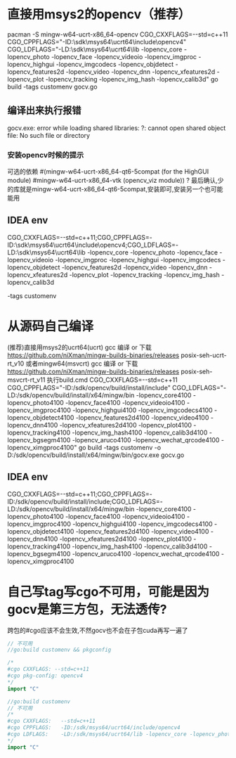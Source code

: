 # 直接用msys2的opencv（推荐）
pacman -S mingw-w64-ucrt-x86_64-opencv
CGO_CXXFLAGS=--std=c++11 CGO_CPPFLAGS="-ID:\sdk\msys64\ucrt64\include\opencv4" CGO_LDFLAGS="-LD:\sdk\msys64\ucrt64\lib
-lopencv_core -lopencv_photo -lopencv_face -lopencv_videoio -lopencv_imgproc -lopencv_highgui -lopencv_imgcodecs -lopencv_objdetect -lopencv_features2d -lopencv_video -lopencv_dnn -lopencv_xfeatures2d -lopencv_plot -lopencv_tracking -lopencv_img_hash -lopencv_calib3d"  go build -tags customenv gocv.go
## 编译出来执行报错
gocv.exe: error while loading shared libraries: ?: cannot open shared object file: No such file or directory

### 安装opencv时候的提示
可选的依赖
#(mingw-w64-ucrt-x86_64-qt6-5compat (for the HighGUI module)
#mingw-w64-ucrt-x86_64-vtk (opencv_viz module)) ?
最后确认,少的库就是mingw-w64-ucrt-x86_64-qt6-5compat,安装即可,安装另一个也可能能用

## IDEA env
CGO_CXXFLAGS=--std=c++11;CGO_CPPFLAGS=-ID:\sdk\msys64\ucrt64\include\opencv4;CGO_LDFLAGS=-LD:\sdk\msys64\ucrt64\lib  -lopencv_core -lopencv_photo -lopencv_face -lopencv_videoio -lopencv_imgproc -lopencv_highgui -lopencv_imgcodecs -lopencv_objdetect -lopencv_features2d -lopencv_video -lopencv_dnn -lopencv_xfeatures2d -lopencv_plot -lopencv_tracking -lopencv_img_hash -lopencv_calib3d

-tags customenv




# 从源码自己编译
(推荐)直接用msys2的ucrt64(ucrt) gcc 编译 or 下载 https://github.com/niXman/mingw-builds-binaries/releases posix-seh-ucrt-rt_v10
或者mingw64(msvcrt) gcc 编译 or 下载 https://github.com/niXman/mingw-builds-binaries/releases posix-seh-msvcrt-rt_v11
执行build.cmd
CGO_CXXFLAGS=--std=c++11 CGO_CPPFLAGS="-ID:/sdk/opencv/build/install/include" CGO_LDFLAGS="-LD:/sdk/opencv/build/install/x64/mingw/bin -lopencv_core4100 -lopencv_photo4100 -lopencv_face4100
-lopencv_videoio4100 -lopencv_imgproc4100 -lopencv_highgui4100 -lopencv_imgcodecs4100 -lopencv_objdetect4100 -lopencv_features2d4100 -lopencv_video4100 -lopencv_dnn4100 -lopencv_xfeatures2d4100 -lopencv_plot4100 -lopencv_tracking4100 -lopencv_img_hash4100 -lopencv_calib3d4100 -lopencv_bgsegm4100 -lopencv_aruco4100 -lopencv_wechat_qrcode4100 -lopencv_ximgproc4100"  go build -tags customenv -o D:/sdk/opencv/build/install/x64/mingw/bin/gocv.exe gocv.go

## IDEA env
CGO_CXXFLAGS=--std=c++11;CGO_CPPFLAGS=-ID:/sdk/opencv/build/install/include;CGO_LDFLAGS=-LD:/sdk/opencv/build/install/x64/mingw/bin -lopencv_core4100 -lopencv_photo4100 -lopencv_face4100 -lopencv_videoio4100 -lopencv_imgproc4100 -lopencv_highgui4100 -lopencv_imgcodecs4100 -lopencv_objdetect4100 -lopencv_features2d4100 -lopencv_video4100 -lopencv_dnn4100 -lopencv_xfeatures2d4100 -lopencv_plot4100 -lopencv_tracking4100 -lopencv_img_hash4100 -lopencv_calib3d4100 -lopencv_bgsegm4100 -lopencv_aruco4100 -lopencv_wechat_qrcode4100 -lopencv_ximgproc4100


# 自己写tag写cgo不可用，可能是因为gocv是第三方包，无法透传?
跨包的#cgo应该不会生效,不然gocv也不会在子包cuda再写一遍了
```go
// 不可用
//go:build customenv && pkgconfig

/*
#cgo CXXFLAGS: --std=c++11
#cgo pkg-config: opencv4
*/
import "C"
```

```go
//go:build customenv
// 不可用
/*
#cgo CXXFLAGS:   --std=c++11
#cgo CPPFLAGS:   -ID:/sdk/msys64/ucrt64/include/opencv4
#cgo LDFLAGS:    -LD:/sdk/msys64/ucrt64/lib -lopencv_core -lopencv_photo -lopencv_face -lopencv_videoio -lopencv_imgproc -lopencv_highgui -lopencv_imgcodecs -lopencv_objdetect -lopencv_features2d -lopencv_video -lopencv_dnn -lopencv_xfeatures2d -lopencv_plot -lopencv_tracking -lopencv_img_hash -lopencv_calib3d
*/
import "C"
```


